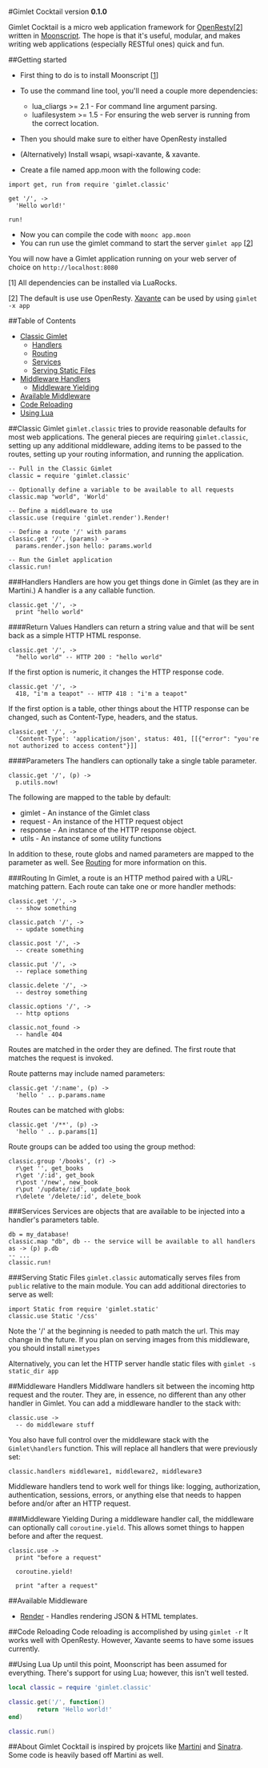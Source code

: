#Gimlet Cocktail
version **0.1.0**

Gimlet Cocktail is a micro web application framework for [OpenResty](http://openresty.org/)[[2](#getting-started-note-2)] written in [Moonscript](http://moonscript.org/). The hope is that it's useful, modular, and makes writing web applications (especially RESTful ones) quick and fun.

##Getting started

* First thing to do is to install Moonscript [[1](#getting-started-note-1)]
* To use the command line tool, you'll need a couple more dependencies:
  * lua_cliargs >= 2.1 - For command line argument parsing.
  * luafilesystem >= 1.5 - For ensuring the web server is running from the correct location.
* Then you should make sure to either have OpenResty installed
* (Alternatively) Install wsapi, wsapi-xavante, & xavante.

* Create a file named app.moon with the following code:
```moonscript
import get, run from require 'gimlet.classic'

get '/', ->
  'Hello world!'

run!
```
* Now you can compile the code with ```moonc app.moon```
* You can run use the gimlet command to start the server ```gimlet app``` [[2](#getting-started-note-2)]

You will now have a Gimlet application running on your web server of choice on ```http://localhost:8080```

[<a name="getting-started-note-1">1</a>] All dependencies can be installed via LuaRocks.

[<a name="getting-started-note-2">2</a>] The default is use use OpenResty. [Xavante](http://keplerproject.github.io/xavante) can be used by using ```gimlet -x app```

##Table of Contents
* [Classic Gimlet](#classic-gimlet)
  * [Handlers](#handlers)
  * [Routing](#routing)
  * [Services](#services)
  * [Serving Static Files](#serving-static-files)
* [Middleware Handlers](#middleware-handlers)
  * [Middleware Yielding](#middleware-yielding)
* [Available Middleware](#available-middleware)
* [Code Reloading](#code-reloading)
* [Using Lua](#using-lua)

##Classic Gimlet
 ```gimlet.classic``` tries to provide reasonable defaults for most web applications. The general pieces are requiring ```gimlet.classic```, setting up any additional middleware, adding items to be passed to the routes, setting up your routing information, and running the application.
```moonscript
-- Pull in the Classic Gimlet
classic = require 'gimlet.classic'

-- Optionally define a variable to be available to all requests
classic.map "world", 'World'

-- Define a middleware to use
classic.use (require 'gimlet.render').Render!

-- Define a route '/' with params
classic.get '/', (params) ->
  params.render.json hello: params.world

-- Run the Gimlet application
classic.run!
```

###Handlers
Handlers are how you get things done in Gimlet (as they are in Martini.) A handler is a any callable function.
```moonscript
classic.get '/', ->
  print "hello world"
```

####Return Values
Handlers can return a string value and that will be sent back as a simple HTTP HTML response.
```moonscript
classic.get '/', ->
  "hello world" -- HTTP 200 : "hello world"
```
If the first option is numeric, it changes the HTTP response code.
```moonscript
classic.get '/', ->
  418, "i'm a teapot" -- HTTP 418 : "i'm a teapot"
```

If the first option is a table, other things about the HTTP response can be changed, such as Content-Type, headers, and the status.
```moonscript
classic.get '/', ->
  'Content-Type': 'application/json', status: 401, [[{"error": "you're not authorized to access content"}]]
```

####Parameters
The handlers can optionally take a single table parameter.
```moonscript
classic.get '/', (p) ->
  p.utils.now!
```
The following are mapped to the table by default:
* gimlet - An instance of the Gimlet class
* request - An instance of the HTTP request object
* response - An instance of the HTTP response object.
* utils - An instance of some utility functions

In addition to these, route globs and named parameters are mapped to the parameter as well. See [Routing](#routing) for more information on this.

###Routing
In Gimlet, a route is an HTTP method paired with a URL-matching pattern. Each route can take one or more handler methods:
```moonscript
classic.get '/', ->
  -- show something

classic.patch '/', ->
  -- update something

classic.post '/', ->
  -- create something

classic.put '/', ->
  -- replace something

classic.delete '/', ->
  -- destroy something

classic.options '/', ->
  -- http options

classic.not_found ->
  -- handle 404
```

Routes are matched in the order they are defined. The first route that matches the request is invoked.

Route patterns may include named parameters:
```moonscript
classic.get '/:name', (p) ->
  'hello ' .. p.params.name
```

Routes can be matched with globs:
```moonscript
classic.get '/**', (p) ->
  'hello ' .. p.params[1]
```
Route groups can be added too using the group method:
```moonscript
classic.group '/books', (r) ->
  r\get '', get_books
  r\get '/:id', get_book
  r\post '/new', new_book
  r\put '/update/:id', update_book
  r\delete '/delete/:id', delete_book
```
###Services
Services are objects that are available to be injected into a handler's parameters table.

```moonscript
db = my_database!
classic.map "db", db -- the service will be available to all handlers as -> (p) p.db
-- ...
classic.run!
```

###Serving Static Files
```gimlet.classic``` automatically serves files from ```public``` relative to the main module.
You can add additional directories to serve as well:
```moonscript
import Static from require 'gimlet.static'
classic.use Static '/css'
```
Note the '/' at the beginning is needed to path match the url. This may change in the future.
If you plan on serving images from this middleware, you should install ```mimetypes```

Alternatively, you can let the HTTP server handle static files with ```gimlet -s static_dir app```

##Middleware Handlers
Middlware handlers sit between the incoming http request and the router. They are, in essence, no different than any other handler in Gimlet. You can add a middleware handler to the stack with:
```moonscript
classic.use ->
  -- do middleware stuff
```

You also have full control over the middleware stack with the ```Gimlet\handlers``` function. This will replace all handlers that were previously set:
```moonscript
classic.handlers middleware1, middleware2, middleware3
```

Middleware handlers tend to work well for things like: logging, authorization, authentication, sessions, errors, or anything else that needs to happen before and/or after an HTTP request.

###Middleware Yielding
During a middleware handler call, the middleware can optionally call ```coroutine.yield```. This allows somet things to happen before and after the request.
```moonscript
classic.use ->
  print "before a request"

  coroutine.yield!

  print "after a request"
```

##Available Middleware
* [Render](http://github.com/losinggeneration/gimlet-render) - Handles rendering JSON & HTML templates.

##Code Reloading
Code reloading is accomplished by using ```gimlet -r``` It works well with OpenResty. However, Xavante seems to have some issues currently.

##Using Lua
Up until this point, Moonscript has been assumed for everything. There's support for using Lua; however, this isn't well tested.
```lua
local classic = require 'gimlet.classic'

classic.get('/', function()
        return 'Hello world!'
end)

classic.run()
```

##About
Gimlet Cocktail is inspired by projcets like [Martini](http://github.com/go-martini/martini) and [Sinatra](https://github.com/sinatra/sinatra). Some code is heavily based off Martini as well.

